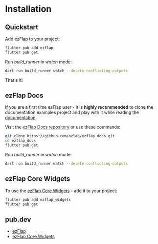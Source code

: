 
# Installation
## Quickstart
Add ezFlap to your project:
```bash
flutter pub add ezflap
flutter pub get
```

Run *build_runner* in _watch_ mode:
```bash
dart run build_runner watch --delete-conflicting-outputs
```

That's it!


## ezFlap Docs
If you are a first time ezFlap user - it is **highly recommended** to clone the documentation examples project and play
with it while reading the [documentation](/essentials/introduction/introduction.html).

Visit the [ezFlap Docs repository](https://github.com/ozlao/ezflap_docs) or use these commands: 
```bash
git clone https://github.com/ozlao/ezflap_docs.git
cd ezflap_docs
flutter pub get
```

Run *build_runner* in _watch_ mode:
```bash
dart run build_runner watch --delete-conflicting-outputs
```


## ezFlap Core Widgets
To use the [ezFlap Core Widgets](/deep-dive/core-widgets/core-widgets) - add it to your project:
```bash
flutter pub add ezflap_widgets
flutter pub get
```


## pub.dev
 * [ezFlap](https://pub.dev/packages/ezflap)
 * [ezFlap Core Widgets](https://pub.dev/packages/ezflap_widgets)
